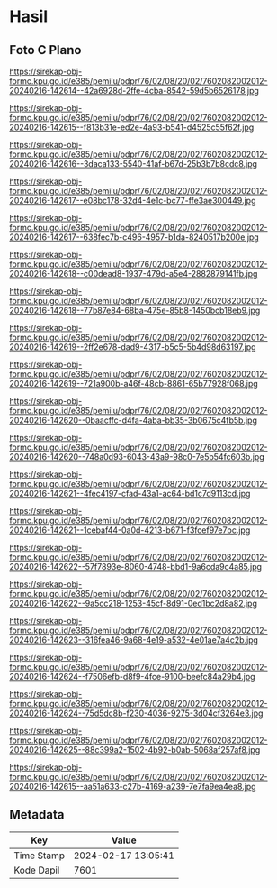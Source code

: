 # Hasil

## Foto C Plano

https://sirekap-obj-formc.kpu.go.id/e385/pemilu/pdpr/76/02/08/20/02/7602082002012-20240216-142614--42a6928d-2ffe-4cba-8542-59d5b6526178.jpg

https://sirekap-obj-formc.kpu.go.id/e385/pemilu/pdpr/76/02/08/20/02/7602082002012-20240216-142615--f813b31e-ed2e-4a93-b541-d4525c55f62f.jpg

https://sirekap-obj-formc.kpu.go.id/e385/pemilu/pdpr/76/02/08/20/02/7602082002012-20240216-142616--3daca133-5540-41af-b67d-25b3b7b8cdc8.jpg

https://sirekap-obj-formc.kpu.go.id/e385/pemilu/pdpr/76/02/08/20/02/7602082002012-20240216-142617--e08bc178-32d4-4e1c-bc77-ffe3ae300449.jpg

https://sirekap-obj-formc.kpu.go.id/e385/pemilu/pdpr/76/02/08/20/02/7602082002012-20240216-142617--638fec7b-c496-4957-b1da-8240517b200e.jpg

https://sirekap-obj-formc.kpu.go.id/e385/pemilu/pdpr/76/02/08/20/02/7602082002012-20240216-142618--c00dead8-1937-479d-a5e4-2882879141fb.jpg

https://sirekap-obj-formc.kpu.go.id/e385/pemilu/pdpr/76/02/08/20/02/7602082002012-20240216-142618--77b87e84-68ba-475e-85b8-1450bcb18eb9.jpg

https://sirekap-obj-formc.kpu.go.id/e385/pemilu/pdpr/76/02/08/20/02/7602082002012-20240216-142619--2ff2e678-dad9-4317-b5c5-5b4d98d63197.jpg

https://sirekap-obj-formc.kpu.go.id/e385/pemilu/pdpr/76/02/08/20/02/7602082002012-20240216-142619--721a900b-a46f-48cb-8861-65b77928f068.jpg

https://sirekap-obj-formc.kpu.go.id/e385/pemilu/pdpr/76/02/08/20/02/7602082002012-20240216-142620--0baacffc-d4fa-4aba-bb35-3b0675c4fb5b.jpg

https://sirekap-obj-formc.kpu.go.id/e385/pemilu/pdpr/76/02/08/20/02/7602082002012-20240216-142620--748a0d93-6043-43a9-98c0-7e5b54fc603b.jpg

https://sirekap-obj-formc.kpu.go.id/e385/pemilu/pdpr/76/02/08/20/02/7602082002012-20240216-142621--4fec4197-cfad-43a1-ac64-bd1c7d9113cd.jpg

https://sirekap-obj-formc.kpu.go.id/e385/pemilu/pdpr/76/02/08/20/02/7602082002012-20240216-142621--1cebaf44-0a0d-4213-b671-f3fcef97e7bc.jpg

https://sirekap-obj-formc.kpu.go.id/e385/pemilu/pdpr/76/02/08/20/02/7602082002012-20240216-142622--57f7893e-8060-4748-bbd1-9a6cda9c4a85.jpg

https://sirekap-obj-formc.kpu.go.id/e385/pemilu/pdpr/76/02/08/20/02/7602082002012-20240216-142622--9a5cc218-1253-45cf-8d91-0ed1bc2d8a82.jpg

https://sirekap-obj-formc.kpu.go.id/e385/pemilu/pdpr/76/02/08/20/02/7602082002012-20240216-142623--316fea46-9a68-4e19-a532-4e01ae7a4c2b.jpg

https://sirekap-obj-formc.kpu.go.id/e385/pemilu/pdpr/76/02/08/20/02/7602082002012-20240216-142624--f7506efb-d8f9-4fce-9100-beefc84a29b4.jpg

https://sirekap-obj-formc.kpu.go.id/e385/pemilu/pdpr/76/02/08/20/02/7602082002012-20240216-142624--75d5dc8b-f230-4036-9275-3d04cf3264e3.jpg

https://sirekap-obj-formc.kpu.go.id/e385/pemilu/pdpr/76/02/08/20/02/7602082002012-20240216-142625--88c399a2-1502-4b92-b0ab-5068af257af8.jpg

https://sirekap-obj-formc.kpu.go.id/e385/pemilu/pdpr/76/02/08/20/02/7602082002012-20240216-142615--aa51a633-c27b-4169-a239-7e7fa9ea4ea8.jpg


## Metadata

| Key        | Value               |
| ---------- | ------------------- |
| Time Stamp | 2024-02-17 13:05:41 |
| Kode Dapil | 7601                |



